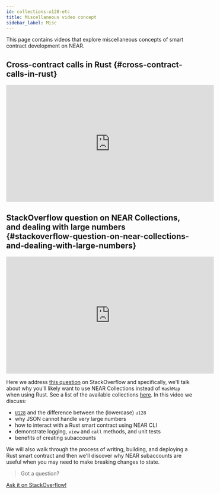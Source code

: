 ```yaml
---
id: collections-u128-etc
title: Miscellaneous video concept
sidebar_label: Misc
---
```


This page contains videos that explore miscellaneous concepts of smart contract development on NEAR.

## Cross-contract calls in Rust {#cross-contract-calls-in-rust}

<iframe
  width="560"
  height="315"
  src="https://www.youtube-nocookie.com/embed/971dTz6nM2g"
  frameborder="0"
  allow="accelerometer; autoplay; clipboard-write; encrypted-media; gyroscope; picture-in-picture"
  allowfullscreen>
</iframe>

## StackOverflow question on NEAR Collections, and dealing with large numbers {#stackoverflow-question-on-near-collections-and-dealing-with-large-numbers}

<iframe
  width="560"
  height="315"
  src="https://www.youtube-nocookie.com/embed/wC6CS7js-tc"
  frameborder="0"
  allow="accelerometer; autoplay; clipboard-write; encrypted-media; gyroscope; picture-in-picture"
  allowfullscreen>
</iframe>

Here we address [this question](https://stackoverflow.com/questions/64378144/why-cant-i-read-this-hashmap-in-a-near-contract/64438703#64438703) on StackOverflow and specifically, we'll talk about why you'll likely want to use NEAR Collections instead of `HashMap` when using Rust. See a list of the available collections [here](https://docs.rs/near-sdk/latest/near_sdk/collections/index.html). In this video we discuss:

- [`U128`](https://docs.rs/near-sdk/latest/near_sdk/json_types/struct.U128.html) and the difference between the (lowercase) `u128`
- why JSON cannot handle very large numbers
- how to interact with a Rust smart contract using NEAR CLI
- demonstrate logging, `view` and `call` methods, and unit tests 
- benefits of creating subaccounts

We will also walk through the process of writing, building, and deploying a Rust smart contract and then we'll discover why NEAR subaccounts are useful when you may need to make breaking changes to state.

>Got a question?
<a href="https://stackoverflow.com/questions/tagged/nearprotocol">
  <h8>Ask it on StackOverflow!</h8>
</a>
